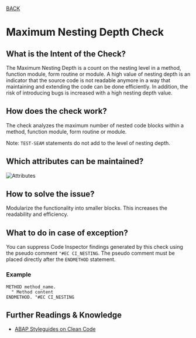 [BACK](../check_documentation.md)

# Maximum Nesting Depth Check
## What is the Intent of the Check?
The Maximum Nesting Depth is a count on the nesting level in a method, function module, form routine or module. A high value of nesting depth is an indicator that the source code is not readable anymore in a way that maintaining and extending the code can be done efficiently. In addition, the risk of introducing bugs is increased with a high nesting depth value.

## How does the check work?
The check analyzes the maximum number of nested code blocks within a method, function module, form routine or module.

Note: `TEST-SEAM` statements do not add to the level of nesting depth.

## Which attributes can be maintained?
![Attributes](./img/nesting_depth.png)

## How to solve the issue?
Modularize the functionality into smaller blocks. This increases the readability and efficiency.

## What to do in case of exception?
You can suppress Code Inspector findings generated by this check using the pseudo comment `"#EC CI_NESTING`. The pseudo comment must be placed directly after the `ENDMETHOD` statement.

### Example
```abap
METHOD method_name.
  " Method content
ENDMETHOD. "#EC CI_NESTING
```

## Further Readings & Knowledge
* [ABAP Styleguides on Clean Code](https://github.com/SAP/styleguides/blob/master/clean-abap/CleanABAP.md#keep-the-nesting-depth-low)
